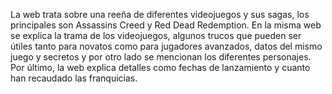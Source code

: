La web trata sobre una reeña de diferentes videojuegos y sus sagas, los principales son Assassins Creed y Red Dead Redemption.
En la misma web se explica la trama de los videojuegos, algunos trucos que pueden ser útiles tanto para novatos como para jugadores avanzados, datos del mismo juego y secretos y por otro lado se mencionan los diferentes personajes.
Por último, la web explica detalles como fechas de lanzamiento y cuanto han recaudado las franquicias.
